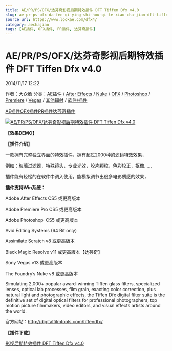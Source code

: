```yaml
---
title: AE/PR/PS/OFX/达芬奇影视后期特效插件 DFT Tiffen Dfx v4.0
slug: ae-pr-ps-ofx-da-fen-qi-ying-shi-hou-qi-te-xiao-cha-jian-dft-tiffen-dfx-v4-0
source_url: https://www.lookae.com/dfx4/
category: aechajian
tags: [AE插件, OFX插件, PR插件, 达芬奇插件]
---
```

# AE/PR/PS/OFX/达芬奇影视后期特效插件 DFT Tiffen Dfx v4.0

2014/11/17 12:22

作者：大众脸
分类：[AE插件](https://www.lookae.com/after-effects/aechajian/) / [After Effects](https://www.lookae.com/after-effects/) / [Nuke](https://www.lookae.com/qitarjcj/nukezy/) / [OFX](https://www.lookae.com/qitarjcj/ofxzy/) / [Photoshop](https://www.lookae.com/qitarjcj/pszy/) / [Premiere](https://www.lookae.com/qitarjcj/premierezy/) / [Vegas](https://www.lookae.com/qitarjcj/vegaszy/) / [其他辐射](https://www.lookae.com/others/) / [软件/插件](https://www.lookae.com/qitarjcj/)

[AE插件](https://www.lookae.com/tag/ae%e6%8f%92%e4%bb%b6/)[OFX插件](https://www.lookae.com/tag/ofx%e6%8f%92%e4%bb%b6/)[PR插件](https://www.lookae.com/tag/pr%e6%8f%92%e4%bb%b6/)[达芬奇插件](https://www.lookae.com/tag/%e8%be%be%e8%8a%ac%e5%a5%87%e6%8f%92%e4%bb%b6/)

[![AE/PR/PS/OFX/达芬奇影视后期特效插件 DFT Tiffen Dfx v4.0](https://www.lookae.com/wp-content/uploads/2014/11/Dfx4.jpg "AE/PR/PS/OFX/达芬奇影视后期特效插件 DFT Tiffen Dfx v4.0-LookAE.com")](https://www.lookae.com/wp-content/uploads/2014/11/Dfx4.jpg)

**【效果DEMO】**

**【插件介绍】**

一款拥有完整独立界面的特效插件，拥有超过2000种的滤镜特效效果，

例如：玻璃过滤器，特殊镜头，专业光效，胶片颗粒，色彩校正，抠像……

插件能有轻松的在软件中调入使用，能模拟调节出很多电影质感的效果，

**插件支持Win系统：**

Adobe After Effects CS5 或更高版本

Adobe Premiere Pro CS5 或更高版本

Adobe Photoshop  CS5 或更高版本

Avid Editing Systems (64 Bit only)

Assimilate Scratch v8 或更高版本

Black Magic Resolve v11 或更高版本【达芬奇】

Sony Vegas v13 或更高版本

The Foundry’s Nuke v8 或更高版本

Simulating 2,000+ popular award-winning Tiffen glass filters, specialized lenses, optical lab processes, film grain, exacting color correction, plus natural light and photographic effects, the Tiffen Dfx digital filter suite is the definitive set of digital optical filters for professional photographers, top motion picture filmmakers, video editors, and visual effects artists around the world.

官方网站：http://digitalfilmtools.com/tiffendfx/

**【插件下载】**

[影视后期特效插件 DFT Tiffen Dfx v4.0](https://www.400gb.com/file/78272364)
